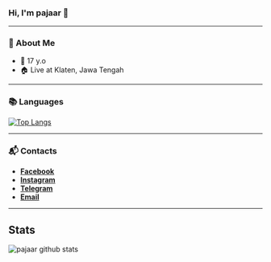 ### Hi, I'm pajaar 👋
___
### 👤 About Me
* 🤷‍ 17 y.o
* 🏠 Live at Klaten, Jawa Tengah
___
### 📚 Languages
[![Top Langs](https://github-readme-stats.vercel.app/api/top-langs/?username=pajaar)](https://github.com/pajaar/)
___
### 📬 Contacts
* [**Facebook**](https://www.facebook.com/pajaar.haxor)
* [**Instagram**](https://www.instagram.com/pajaar1337)
* [**Telegram**](https://t.me/pjr.666)
* [**Email**](mailto:pjr@hax.or.id)
___
## **Stats**
![pajaar github stats](https://github-readme-stats.vercel.app/api?username=pajaar&show_icons=true&title_color=000&icon_color=79ff97&text_color=000)

